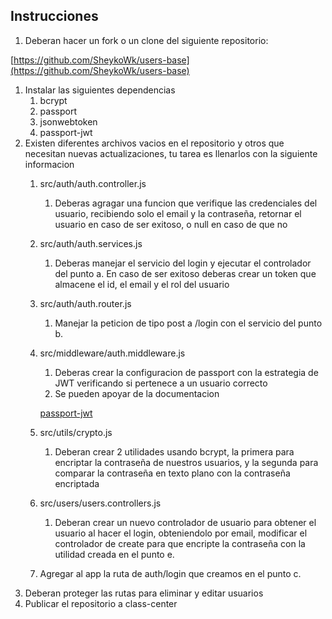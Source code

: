 ## Instrucciones

1. Deberan hacer un fork o un clone del siguiente repositorio: 

[https://github.com/SheykoWk/users-base](https://github.com/SheykoWk/users-base)

1. Instalar las siguientes dependencias
    1. bcrypt
    2. passport
    3. jsonwebtoken
    4. passport-jwt
2. Existen diferentes archivos vacios en el repositorio y otros que necesitan nuevas actualizaciones, tu tarea es llenarlos con la siguiente informacion
    1. src/auth/auth.controller.js
        1. Deberas agragar una funcion que verifique las credenciales del usuario, recibiendo solo el email y la contraseña, retornar el usuario en caso de ser exitoso, o null en caso de que no
    2. src/auth/auth.services.js
        1. Deberas manejar el servicio del login y ejecutar el controlador del punto a. En caso de ser exitoso deberas crear un token que almacene el id, el email y el rol del usuario
    3. src/auth/auth.router.js
        1. Manejar la peticion de tipo post a /login con el servicio del punto b. 
    4. src/middleware/auth.middleware.js
        1. Deberas crear la configuracion de passport con la estrategia de JWT verificando si pertenece a un usuario correcto 
        2. Se pueden apoyar de la documentacion 
        
        [passport-jwt](https://www.passportjs.org/packages/passport-jwt/)
        
    5. src/utils/crypto.js
        1. Deberan crear 2 utilidades usando bcrypt, la primera para encriptar la contraseña de nuestros usuarios, y la segunda para comparar la contraseña en texto plano con la contraseña encriptada
    6. src/users/users.controllers.js
        1. Deberan crear un nuevo controlador de usuario para obtener el usuario al hacer el login, obteniendolo por email, modificar el controlador de create para que encripte la contraseña con la utilidad creada en el punto e.
    7. Agregar al app la ruta de auth/login que creamos en el punto c.
3. Deberan proteger las rutas para eliminar y editar usuarios
4. Publicar el repositorio a class-center